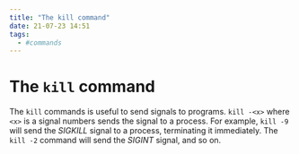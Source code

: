 ```yaml
---
title: "The kill command"
date: 21-07-23 14:51
tags: 
  - #commands
---
```


# The `kill` command

The `kill` commands is useful to send signals to programs.
`kill -<x>` where `<x>` is a signal numbers sends the signal to a process.
For example, `kill -9` will send the *SIGKILL* signal to a process, terminating it immediately.
The `kill -2` command will send the *SIGINT* signal, and so on.

